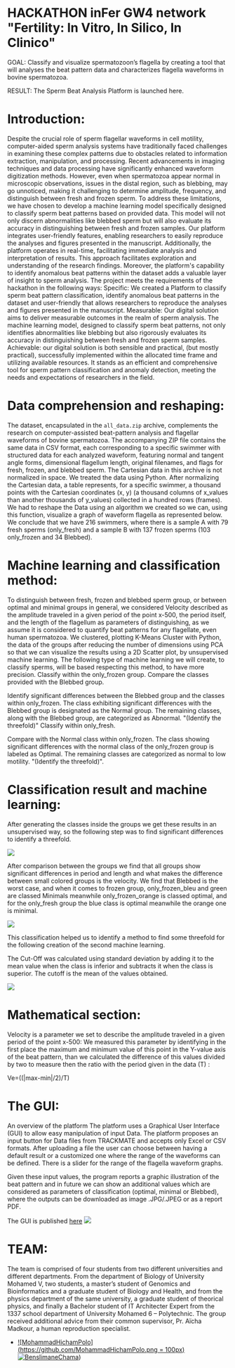 
# HACKATHON inFer GW4 network "Fertility: In Vitro, In Silico, In Clinico"

GOAL: Classify and visualize spermatozoon’s flagella by creating a tool that will analyses the beat pattern data and characterizes flagella waveforms in bovine spermatozoa.


RESULT: The Sperm Beat Analysis Platform is launched here.

# Introduction: 

Despite the crucial role of sperm flagellar waveforms in cell motility, computer-aided sperm analysis systems have traditionally faced challenges in examining these complex patterns due to obstacles related to information extraction, manipulation, and processing. Recent advancements in imaging techniques and data processing have significantly enhanced waveform digitization methods. However, even when spermatozoa appear normal in microscopic observations, issues in the distal region, such as blebbing, may go unnoticed, making it challenging to determine amplitude, frequency, and distinguish between fresh and frozen sperm. To address these limitations, we have chosen to develop a machine learning model specifically designed to classify sperm beat patterns based on provided data. This model will not only discern abnormalities like blebbed sperm but will also evaluate its accuracy in distinguishing between fresh and frozen samples. Our platform integrates user-friendly features, enabling researchers to easily reproduce the analyses and figures presented in the manuscript. Additionally, the platform operates in real-time, facilitating immediate analysis and interpretation of results. 
This approach facilitates exploration and understanding of the research findings. Moreover, the platform's capability to identify anomalous beat patterns within the dataset adds a valuable layer of insight to sperm analysis.
The project meets the requirements of the hackathon in the following ways:
Specific: We created a Platform to classify sperm beat pattern classification, identify anomalous beat patterns in the dataset and user-friendly that allows researchers to reproduce the analyses and figures presented in the manuscript.
Measurable: Our digital solution aims to deliver measurable outcomes in the realm of sperm analysis. The machine learning model, designed to classify sperm beat patterns, not only identifies abnormalities like blebbing but also rigorously evaluates its accuracy in distinguishing between fresh and frozen sperm samples. 
Achievable: our digital solution is both sensible and practical, (but mostly practical), successfully implemented within the allocated time frame and utilizing available resources. It stands as an efficient and comprehensive tool for sperm pattern classification and anomaly detection, meeting the needs and expectations of researchers in the field.


# Data comprehension and reshaping: 

The dataset, encapsulated in the `all_data.zip` archive, complements the research on computer-assisted beat-pattern analysis and flagellar waveforms of bovine spermatozoa. The accompanying ZIP file contains the same data in CSV format, each corresponding to a specific swimmer with structured data for each analyzed waveform, featuring normal and tangent angle forms, dimensional flagellum length, original filenames, and flags for fresh, frozen, and blebbed sperm.  The Cartesian data in this archive is not normalized in space. We treated the data using Python. 
After normalizing the Cartesian data, a table represents, for a specific swimmer, a thousand points with the Cartesian coordinates (x, y) (a thousand columns of x_values than another thousands of y_values) collected in a hundred rows (frames).
We had to reshape the Data using an algorithm we created so we can, using this function, visualize a graph of waveform flagella as represented below.
We conclude that we have 216 swimmers, where there is a sample A with 79 fresh sperms (only_fresh) and a sample B with 137 frozen sperms (103 only_frozen and 34 Blebbed).

# Machine learning and classification method:

To distinguish between fresh, frozen and blebbed sperm group, or between optimal and minimal groups in general, we considered Velocity described as the amplitude traveled in a given period of the point x-500, the period itself, and the length of the flagellum as parameters of distinguishing, as we assume it is considered to quantify beat patterns for any flagellate, even human spermatozoa.
We clustered, plotting K-Means Cluster with Python, the data of the groups after reducing the number of dimensions using PCA so that we can visualize the results using a 2D Scatter plot, by unsupervised machine learning. 
The following type of machine learning we will create, to classify sperms, will be based respecting this method, to have more precision. 
Classify within the only_frozen group.
Compare the classes provided with the Blebbed group.

Identify significant differences between the Blebbed group and the classes within only_frozen.
The class exhibiting significant differences with the Blebbed group is designated as the Normal group.
The remaining classes, along with the Blebbed group, are categorized as Abnormal.
"(Identify the threefold)"
Classify within only_fresh.

Compare with the Normal class within only_frozen.
The class showing significant differences with the normal class of the only_frozen group is labeled as Optimal.
The remaining classes are categorized as normal to low motility.
"(Identify the threefold)".

# Classification result and machine learning:

After generating the classes inside the groups we get these results in an unsupervised way, so the following step was to find significant differences to identify a threefold.

![](https://github.com/chahid001/Project-optimal-spespe-for-the-challenge-2-of-the-HACKATHON-inFer-GW4-network-Fertility-In-Vitro-/blob/main/pic/pic2.png)

After comparison between the groups we find that all groups show significant differences in period and length and what makes the difference between small colored groups is the velocity.
We find that Blebbed is the worst case, and when it comes to frozen group, only_frozen_bleu and green are classed Minimals meanwhile only_frozen_orange is classed optimal, and for the only_fresh group the blue class is optimal meanwhile the orange one is minimal.


![](https://github.com/chahid001/Project-optimal-spespe-for-the-challenge-2-of-the-HACKATHON-inFer-GW4-network-Fertility-In-Vitro-/blob/main/pic/pic3.png)

This classification helped us to identify a method to find some threefold for the following creation of the second machine learning. 

The Cut-Off was calculated using standard deviation by adding it to the mean value when the class is inferior and subtracts it when the class is superior. The cutoff is the mean of the values obtained. 

![](https://github.com/chahid001/Project-optimal-spespe-for-the-challenge-2-of-the-HACKATHON-inFer-GW4-network-Fertility-In-Vitro-/blob/main/pic/pic1.png)


# Mathematical section: 


Velocity is a parameter we set to describe the amplitude traveled in a given period of the point x-500: 
We measured this parameter by identifying in the first place the maximum and minimum value of this point in the Y-value axis of the beat pattern, than we calculated the difference of this values divided by two to measure then the ratio with the period given in the data (T) :

Ve=((|max-min|/2)/T)  


# The GUI:

An overview of the platform
The platform uses a Graphical User Interface (GUI) to allow easy manipulation of input Data.
The platform proposes an input button for Data files from TRACKMATE and accepts only Excel or CSV formats.
After uploading a file the user can choose between having a default result or a customized one where the range of the waveforms can be defined.
There is a slider for the range of the flagella waveform graphs.

Given these input values, the program reports a graphic illustration of the beat pattern  and in future we can show an additional values which are considered as parameters of classification (optimal, minimal or Blebbed), where the outputs can be downloaded as image .JPG/.JPEG or as a report PDF.


The GUI is published [here](http://optimal-spespe.me/)
![](https://github.com/chahid001/Project-optimal-spespe-for-the-challenge-2-of-the-HACKATHON-inFer-GW4-network-Fertility-In-Vitro-/blob/main/pic/GUI.png)
# TEAM: 

The team is comprised of four students from two different universities and different departments. From the department of Biology of University Mohamed V, two students, a master’s student of Genomics and Bioinformatics and a graduate student of Biology and Health, and from the physics department of the same university, a graduate student of theorical physics, and finally a Bachelor student of IT Architecter Expert from the 1337 school department of University Mohamed 6 – Polytechnic. The group received additional advice from their common supervisor, Pr. Aïcha Madkour, a human reproduction specialist.

- [![MohammadHichamPolo](https://github.com/MohammadHichamPolo.png = 100px)](https://github.com/MohammadHichamPolo) [![BenslimaneChama](https://github.com/BenslimaneChama.png)](https://github.com/BenslimaneChama))

